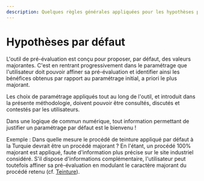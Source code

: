 ```yaml
---
description: Quelques règles générales appliquées pour les hypothèses par défaut
---
```


# Hypothèses par défaut

L'outil de pré-évaluation est conçu pour proposer, par défaut, des valeurs majorantes. C'est en rentrant progressivement dans le paramétrage que l'utilisateur doit pouvoir affiner sa pré-évaluation et identifier ainsi les bénéfices obtenus par rapport au paramétrage initial, a priori le plus majorant.

Les choix de paramétrage appliqués tout au long de l'outil, et introduit dans la présente méthodologie, doivent pouvoir être consultés, discutés et contestés par les utilisateurs.

Dans une logique de commun numérique, tout information permettant de justifier un paramétrage par défaut est le bienvenu ! 

Exemple : Dans quelle mesure le procédé de teinture appliqué par défaut à la Turquie devrait être un procédé majorant ? En l'étant, un procédé 100% majorant est appliqué, faute d'information plus précise sur le site industriel considéré. S'il dispose d'informations complémentaire, l'utilisateur peut toutefois affiner sa pré-évaluation en modulant le caractère majorant du procédé retenu (cf. [Teinture](teinture.md)).
